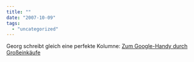 ```yaml
---
title: ""
date: "2007-10-09"
tags: 
  - "uncategorized"
---
```


Georg schreibt gleich eine perfekte Kolumne: [Zum Google-Handy durch Großeinkäufe](http://www.georgholzer.at/blog/2007/10/09/zum-google-handy-durch-groeinkufe/ "Georg Holzer » Zum Google-Handy durch Großeinkäufe")
